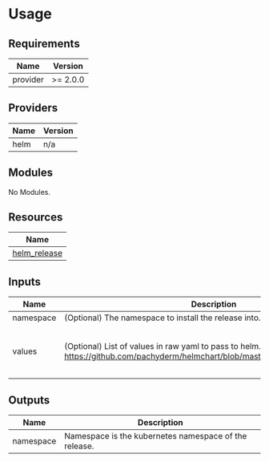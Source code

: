 # Usage

<!--- BEGIN_TF_DOCS --->
## Requirements

| Name | Version |
|------|---------|
| provider | >= 2.0.0 |

## Providers

| Name | Version |
|------|---------|
| helm | n/a |

## Modules

No Modules.

## Resources

| Name |
|------|
| [helm_release](https://registry.terraform.io/providers/hashicorp/helm/latest/docs/resources/release) |

## Inputs

| Name | Description | Type | Default | Required |
|------|-------------|------|---------|:--------:|
| namespace | (Optional) The namespace to install the release into. Defaults to default | `string` | `"default"` | no |
| values | (Optional) List of values in raw yaml to pass to helm. See https://github.com/pachyderm/helmchart/blob/master/pachyderm/values.yaml. | `list(string)` | <pre>[<br>  "tls:\n  certName: null # Disable TLS\n  create: null # Disable TLS\npachd:\n  logLevel: debug\n  storage:\n    backend: LOCAL\n"<br>]</pre> | no |

## Outputs

| Name | Description |
|------|-------------|
| namespace | Namespace is the kubernetes namespace of the release. |

<!--- END_TF_DOCS --->

